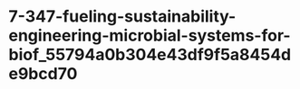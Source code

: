 # 7-347-fueling-sustainability-engineering-microbial-systems-for-biof_55794a0b304e43df9f5a8454de9bcd70